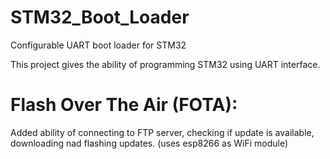 # STM32_Boot_Loader
Configurable UART boot loader for STM32

This project gives the ability of programming STM32 using UART interface.

# Flash Over The Air (FOTA):
Added ability of connecting to FTP server, checking if update is available, downloading nad flashing updates.
(uses esp8266 as WiFi module)

